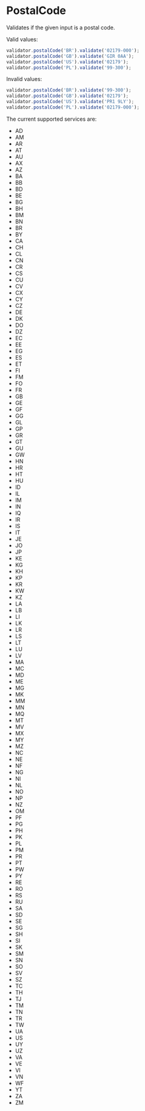 # PostalCode

Validates if the given input is a postal code.

Valid values:

```js
validator.postalCode('BR').validate('02179-000');
validator.postalCode('GB').validate('GIR 0AA');
validator.postalCode('US').validate('02179');
validator.postalCode('PL').validate('99-300');
```

Invalid values:

```js
validator.postalCode('BR').validate('99-300');
validator.postalCode('GB').validate('02179');
validator.postalCode('US').validate('PR1 9LY');
validator.postalCode('PL').validate('02179-000');
```

The current supported services are:

- AD
- AM
- AR
- AT
- AU
- AX
- AZ
- BA
- BB
- BD
- BE
- BG
- BH
- BM
- BN
- BR
- BY
- CA
- CH
- CL
- CN
- CR
- CS
- CU
- CV
- CX
- CY
- CZ
- DE
- DK
- DO
- DZ
- EC
- EE
- EG
- ES
- ET
- FI
- FM
- FO
- FR
- GB
- GE
- GF
- GG
- GL
- GP
- GR
- GT
- GU
- GW
- HN
- HR
- HT
- HU
- ID
- IL
- IM
- IN
- IQ
- IR
- IS
- IT
- JE
- JO
- JP
- KE
- KG
- KH
- KP
- KR
- KW
- KZ
- LA
- LB
- LI
- LK
- LR
- LS
- LT
- LU
- LV
- MA
- MC
- MD
- ME
- MG
- MK
- MM
- MN
- MQ
- MT
- MV
- MX
- MY
- MZ
- NC
- NE
- NF
- NG
- NI
- NL
- NO
- NP
- NZ
- OM
- PF
- PG
- PH
- PK
- PL
- PM
- PR
- PT
- PW
- PY
- RE
- RO
- RS
- RU
- SA
- SD
- SE
- SG
- SH
- SI
- SK
- SM
- SN
- SO
- SV
- SZ
- TC
- TH
- TJ
- TM
- TN
- TR
- TW
- UA
- US
- UY
- UZ
- VA
- VE
- VI
- VN
- WF
- YT
- ZA
- ZM
